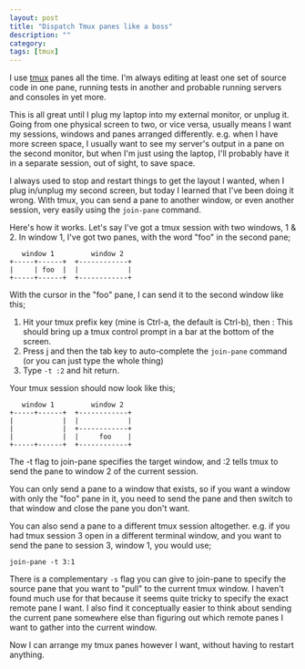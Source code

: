 ```yaml
---
layout: post
title: "Dispatch Tmux panes like a boss"
description: ""
category:
tags: [tmux]
---
```


I use [tmux](https://tmux.github.io/) panes all the time. I'm always editing at least one set of source code in one pane, running tests in another and probable running servers and consoles in yet more.

This is all great until I plug my laptop into my external monitor, or unplug it. Going from one physical screen to two, or vice versa, usually means I want my sessions, windows and panes arranged differently. e.g. when I have more screen space, I usually want to see my server's output in a pane on the second monitor, but when I'm just using the laptop, I'll probably have it in a separate session, out of sight, to save space.

I always used to stop and restart things to get the layout I wanted, when I plug in/unplug my second screen, but today I learned that I've been doing it wrong. With tmux, you can send a pane to another window, or even another session, very easily using the `join-pane` command.

Here's how it works. Let's say I've got a tmux session with two windows, 1 & 2. In window 1, I've got two panes, with the word "foo" in the second pane;

~~~
   window 1         window 2
+-----+------+  +------------+
|     | foo  |  |            |
+-----+------+  +------------+
~~~

With the cursor in the "foo" pane, I can send it to the second window like this;

1. Hit your tmux prefix key (mine is Ctrl-a, the default is Ctrl-b), then :  This should bring up a tmux control prompt in a bar at the bottom of the screen.
2. Press j and then the tab key to auto-complete the `join-pane` command (or you can just type the whole thing)
3. Type `-t :2` and hit return.

Your tmux session should now look like this;

~~~
   window 1         window 2
+-----+------+  +------------+
|            |  |            |
|            |  +------------+
|            |  |     foo    |
+-----+------+  +------------+
~~~

The -t flag to join-pane specifies the target window, and :2 tells tmux to send the pane to window 2 of the current session.

You can only send a pane to a window that exists, so if you want a window with only the "foo" pane in it, you need to send the pane and then switch to that window and close the pane you don't want.

You can also send a pane to a different tmux session altogether. e.g. if you had tmux session 3 open in a different terminal window, and you want to send the pane to session 3, window 1, you would use;

`join-pane -t 3:1`

There is a complementary `-s` flag you can give to join-pane to specify the source pane that you want to "pull" to the current tmux window. I haven't found much use for that because it seems quite tricky to specify the exact remote pane I want. I also find it conceptually easier to think about sending the current pane somewhere else than figuring out which remote panes I want to gather into the current window.

Now I can arrange my tmux panes however I want, without having to restart anything.

